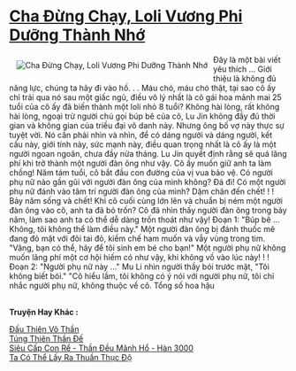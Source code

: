 <a href="https://truyentiki.com/cha-dung-chay-loli-vuong-phi-duong-thanh-nho.31646/" title="Cha Đừng Chạy, Loli Vương Phi Dưỡng Thành Nhớ"><h1>Cha Đừng Chạy, Loli Vương Phi Dưỡng Thành Nhớ</h1></a><div style="display:table"><img align="right" style="float: left; padding: 10px;" src="https://truyentiki.com/a/img/str/src/31646.jpg" alt="Cha Đừng Chạy, Loli Vương Phi Dưỡng Thành Nhớ">Đây là một bài viết yêu thích ... Giới thiệu là không đủ năng lực, chúng ta hãy đi vào hố. . . Máu chó, máu chó thật, tại sao cô ấy chỉ trải qua nó sau một giấc ngủ, điều vô lý nhất là cô gái hoa mảnh mai 25 tuổi của cô ấy đã biến thành một loli nhỏ 8 tuổi? Không hài lòng, rất không hài lòng, ngoại trừ người chú gọi búp bê của cô, Lu Jin không đầy đủ thời gian và không gian của triều đại vô danh này. Nhưng ông bố vợ này thực sự tuyệt vời. Nó cần phải nhìn và nhìn, để có dáng người và dáng người, kết cấu này, giới tính này, sức mạnh này, điều quan trọng nhất là cô ấy là một người ngoan ngoãn, chưa đầy nửa tháng. Lu Jin quyết định rằng sẽ quá lãng phí khi trở thành một người đàn ông như vậy. Cô ấy muốn giữ anh ta làm chồng! Năm tám tuổi, cô bắt đầu con đường của vị vua bảo vệ. Có người phụ nữ nào gần gũi với người đàn ông của mình không? Đá đi! Có một người phụ nữ đánh vào tâm trí người đàn ông của mình? Dậm chân đến chết! ! ! Bảy năm sống và chết! Khi cô cuối cùng lớn lên và chuẩn bị ném một người đàn ông vào cô, anh ta đã bỏ trốn? Cô đã nhìn thấy người đàn ông trong bảy năm, làm sao anh ta có thể dễ dàng trốn thoát như vậy! Đoạn 1: "Búp bê ... Không, tôi không thể làm điều này." Một người đàn ông bị đánh thuốc mê đang đỏ mặt với đôi tai đỏ, kiềm chế ham muốn và vẫy vùng trong tim. "Vâng, bạn có thể, hãy để tôi sinh em bé cho bạn!" Một người phụ nữ không muốn lãng phí một cơ hội hiếm có như vậy, khi không vồ vào lúc này! ! ! Đoạn 2: "Người phụ nữ này ..." Mu Li nhìn người thầy bói trước mặt, "Tôi không biết bói." "Cô hiểu lầm, tôi không có ý nói với người phụ nữ, tôi chỉ nhắc người phụ nữ, không thuộc về cô. Tổng số hoa hậu</div><p><br><b>Truyện Hay Khác :</b></p><a href="https://truyentiki.com/dau-thien-vo-than.31645/" alt="Đấu Thiên Võ Thần">Đấu Thiên Võ Thần</a><br/><a href="https://github.com/nownovels/truyenhay/tree/master/truyenhay/30500/README.md" alt="Túng Thiên Thần Đế">Túng Thiên Thần Đế</a><br/><a href="https://github.com/nownovels/top500/tree/master/truyenhay/33512/" alt="Siêu Cấp Con Rể - Thần Đều Mãnh Hổ - Hàn 3000">Siêu Cấp Con Rể - Thần Đều Mãnh Hổ - Hàn 3000</a><br/><a href="https://github.com/nownovels/top500/tree/master/truyenhay/33848/" alt="Ta Có Thể Lấy Ra Thuần Thục Độ">Ta Có Thể Lấy Ra Thuần Thục Độ</a><br/>